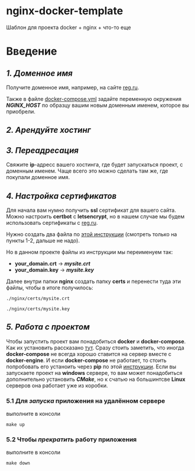 # nginx-docker-template
Шаблон для проекта docker + nginx + что-то еще

# Введение
## ***1. Доменное имя***
Получите доменное имя, например, на сайте [reg.ru](https://reg.ru).

Также в файле [docker-compose.yml](docker-compose.yml) задайте переменную окружения ***NGINX_HOST*** по образцу вашим новым доменным именем, которое вы приобрели.
## ***2. Арендуйте хостинг***
## ***3. Переадресация***
Свяжите __ip__-адресс вашего хостинга, где будет запускаться проект, с доменным именем. Чаще всего это можно сделать там же, где покупали доменное имя.
## ***4. Настройка сертификатов***
Для начала вам нумно получить __ssl__ сертификат для вашего сайта. Можно настроить __certbot__ c __letsencrypt__, но в нашем случае мы будем использовать сертификаты c [reg.ru](https://reg.ru).

Нужно создать два файла по [этой инструкции](https://help.reg.ru/hc/ru/articles/4408046821009/) (смотреть только на пункты 1-2, дальше не надо).

Но в данном проекте файлы из инструкции мы переименуем так:
* __your_domain.crt__ -> ***mysite.crt***
* __your_domain.key__ -> ***mysite.key***

Далее внутри папки __nginx__ создать папку __certs__ и перенести туда эти файлы, чтобы в итоге получилось:

`./nginx/certs/mysite.crt`

`./nginx/certs/mysite.key`

## ***5. Работа с проектом***
Чтобы запустить проект вам понадобиться __docker__ и __docker-compose__. Как их установить рассказано [тут](https://docs.docker.com/engine/install/). Сразу стоить заметить, что иногда __docker-compose__ не всегда хорошо ставится на сервер вместе с __docker-engine__. И если __docker-compose__ не работает, то стоить попробовать его устаноить через __pip__ по этой [инструкции](https://docs.docker.com/compose/install/#install-using-pip). Если вы запускаете проект на __windows__ сервере, то вам может понадобиться дополнительно установить ***CMake***, но к счатью на большинтсве __Linux__ серверов она работает уже из коробки.

### __5.1 Для *запуска* приложения на удалённом сервере__
выполните в консоли
```console
make up
```

### __5.2 Чтобы *прекратить* работу приложения__
выполните в консоли
```console
make down
```
